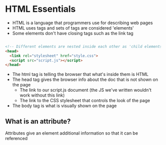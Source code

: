 # HTML Essentials

- HTML is a language that programmers use for describing web pages
- HTML uses tags and sets of tags are considered 'elements'
- Some elements don't have closing tags such as the link tag

``` HTML

<!-- Different elements are nested inside each other as 'child elements' -->
<head>
  <link rel="stylesheet" href="style.css">
  <script src="script.js"></script>
</head>
```

- The html tag is telling the browser that what's inside them is HTML
- The head tag gives the browser info about the doc that is not shown on the page
  - The link to our script.js document (the JS we've written wouldn't work without this link)
  - The link to the CSS stylesheet that controls the look of the page
- The body tag is what is visually shown on the page

## What is an attribute?

Attributes give an element additional information so that it can be referenced
